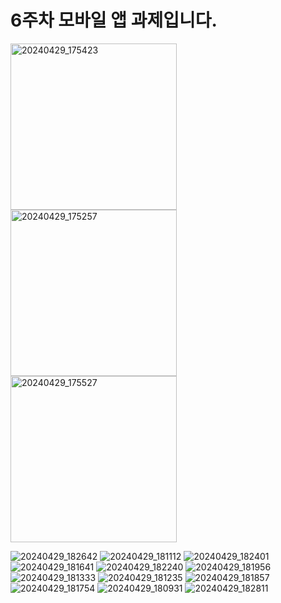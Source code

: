 # 6주차 모바일 앱 과제입니다.

<img width="266" alt="20240429_175423" src="https://github.com/DOC518/Android/assets/58536317/017d93b4-f0a3-4548-b66a-5290fdb984d5">
<img width="266" alt="20240429_175257" src="https://github.com/DOC518/Android/assets/58536317/85604ce7-8a1c-4fab-9028-fcc57c6c08b2">
<img width="266" alt="20240429_175527" src="https://github.com/DOC518/Android/assets/58536317/6ced534b-ed41-4a70-b5e6-386e6d89a4b5">

![20240429_182642](https://github.com/DOC518/Android/assets/58536317/abce5132-fd25-4c40-aea1-c43df3abd95f)
![20240429_181112](https://github.com/DOC518/Android/assets/58536317/b1cbcdff-521e-45ca-be51-d07a8019a5ff)
![20240429_182401](https://github.com/DOC518/Android/assets/58536317/0679fa5f-9a5f-4392-9421-19b1d545236b)
![20240429_181641](https://github.com/DOC518/Android/assets/58536317/cf05cc9a-2819-4fce-beb0-b4d4586e8d9f)
![20240429_182240](https://github.com/DOC518/Android/assets/58536317/00679301-01e9-4336-afca-54d72c52b849)
![20240429_181956](https://github.com/DOC518/Android/assets/58536317/1eb4a65a-444c-4133-a039-a85dfdcdf315)
![20240429_181333](https://github.com/DOC518/Android/assets/58536317/efb83ccd-905e-4dc9-9c24-9ee457590eb8)
![20240429_181235](https://github.com/DOC518/Android/assets/58536317/70785c18-cb7d-400d-89ff-fc5b7edfcc3f)
![20240429_181857](https://github.com/DOC518/Android/assets/58536317/945c8152-6c3c-4936-a199-5b7725a2040f)
![20240429_181754](https://github.com/DOC518/Android/assets/58536317/7e1c9f7a-c15b-4ba0-b8e1-1638900f8a8a)
![20240429_180931](https://github.com/DOC518/Android/assets/58536317/98b9ad30-3a79-486f-9adc-2ec7c09270ae)
![20240429_182811](https://github.com/DOC518/Android/assets/58536317/655944df-b39a-466c-a850-6dbc04baa47d)
